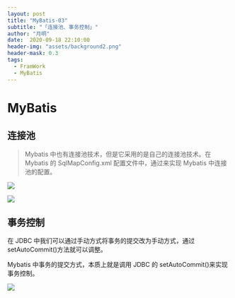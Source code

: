 ```yaml
---
layout: post
title: "MyBatis-03"
subtitle: "「连接池、事务控制」"
author: "月明"
date:  2020-09-18 22:10:00
header-img: "assets/background2.png"
header-mask: 0.3
tags:
  - FramWork
  - MyBatis
---
```


# MyBatis

## 连接池

> Mybatis 中也有连接池技术，但是它采用的是自己的连接池技术。在 Mybatis 的 SqlMapConfig.xml 配置文件中，通过<dataSource type="pooled">来实现 Mybatis 中连接池的配置。

![](https://pic.downk.cc/item/5fbcf1b3b18d62711343f91e.png)

![](https://pic.downk.cc/item/5fbcf1cdb18d62711343fce6.png)

## 事务控制

在 JDBC 中我们可以通过手动方式将事务的提交改为手动方式，通过 setAutoCommit()方法就可以调整。

Mybatis 中事务的提交方式，本质上就是调用 JDBC 的 setAutoCommit()来实现事务控制。

![](https://pic.downk.cc/item/5fbcf6b6b18d627113452990.jpg)